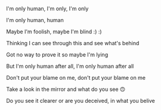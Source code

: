 I'm only human, I'm only, I'm only

I'm only human, human

Maybe I'm foolish, maybe I'm blind :) :)

Thinking I can see through this and see what's behind

Got no way to prove it so maybe I'm lying

But I'm only human after all, I'm only human after all

Don't put your blame on me, don't put your blame on me

Take a look in the mirror and what do you see 🙃

Do you see it clearer or are you deceived, in what you belive
